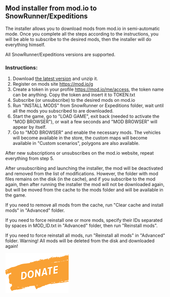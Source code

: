 ## Mod installer from mod.io to SnowRunner/Expeditions

The installer allows you to download mods from mod.io in semi-automatic mode. Once you complete all the steps according to the instructions, you will be able to subscribe to the desired mods, then the installer will do everything himself.

All SnowRunner/Expeditions versions are supported.


### Instructions:
1. Download [the latest version](https://github.com/equdevel/SnowRunner_mod_installer/releases/latest) and unzip it.
2. Register on mods site https://mod.io/g
3. Create a token in your profile https://mod.io/me/access, the token name can be anything. Copy the token and insert it to TOKEN.txt
4. Subscribe (or unsubscribe) to the desired mods on mod.io
5. Run "INSTALL MODS" from SnowRunner or Expeditions folder, wait until all the mods you subscribed to are downloaded.
6. Start the game, go to "LOAD GAME", exit back (needed to activate the "MOD BROWSER"), or wait a few seconds and "MOD BROWSER" will appear by itself.
7. Go to "MOD BROWSER" and enable the necessary mods. The vehicles will become available in the store, the custom maps will become available in "Custom scenarios", polygons are also available.

After new subscriptions or unsubscribes on the mod.io website, repeat everything from step 5.

After unsubscribing and launching the installer, the mod will be deactivated and removed from the list of modifications.
However, the folder with mod files remains on the disk (in the cache), and if you subscribe to the mod again, then after running the installer the mod will not be downloaded again, but will be moved from the cache to the mods folder and will be available in the game.

If you need to remove all mods from the cache, run "Clear cache and install mods" in "Advanced" folder.

If you need to force reinstall one or more mods, specify their IDs separated by spaces in MOD_ID.txt in "Advanced" folder, then run "Reinstall mods".

If you need to force reinstall all mods, run "Reinstall all mods" in "Advanced" folder. Warning! All mods will be deleted from the disk and downloaded again!

[![DONATE](https://github.com/equdevel/equdevel.github.io/blob/main/donate_banner_200px.png)](https://www.donationalerts.com/r/equdevel)
